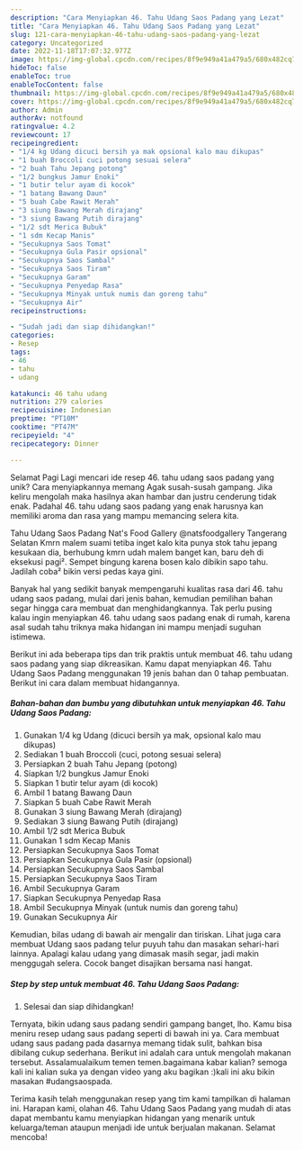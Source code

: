 ```yaml
---
description: "Cara Menyiapkan 46. Tahu Udang Saos Padang yang Lezat"
title: "Cara Menyiapkan 46. Tahu Udang Saos Padang yang Lezat"
slug: 121-cara-menyiapkan-46-tahu-udang-saos-padang-yang-lezat
category: Uncategorized
date: 2022-11-18T17:07:32.977Z
image: https://img-global.cpcdn.com/recipes/8f9e949a41a479a5/680x482cq70/46-tahu-udang-saos-padang-foto-resep-utama.jpg
hideToc: false
enableToc: true
enableTocContent: false
thumbnail: https://img-global.cpcdn.com/recipes/8f9e949a41a479a5/680x482cq70/46-tahu-udang-saos-padang-foto-resep-utama.jpg
cover: https://img-global.cpcdn.com/recipes/8f9e949a41a479a5/680x482cq70/46-tahu-udang-saos-padang-foto-resep-utama.jpg
author: Admin
authorAv: notfound
ratingvalue: 4.2
reviewcount: 17
recipeingredient:
- "1/4 kg Udang dicuci bersih ya mak opsional kalo mau dikupas"
- "1 buah Broccoli cuci potong sesuai selera"
- "2 buah Tahu Jepang potong"
- "1/2 bungkus Jamur Enoki"
- "1 butir telur ayam di kocok"
- "1 batang Bawang Daun"
- "5 buah Cabe Rawit Merah"
- "3 siung Bawang Merah dirajang"
- "3 siung Bawang Putih dirajang"
- "1/2 sdt Merica Bubuk"
- "1 sdm Kecap Manis"
- "Secukupnya Saos Tomat"
- "Secukupnya Gula Pasir opsional"
- "Secukupnya Saos Sambal"
- "Secukupnya Saos Tiram"
- "Secukupnya Garam"
- "Secukupnya Penyedap Rasa"
- "Secukupnya Minyak untuk numis dan goreng tahu"
- "Secukupnya Air"
recipeinstructions:

- "Sudah jadi dan siap dihidangkan!"
categories:
- Resep
tags:
- 46
- tahu
- udang

katakunci: 46 tahu udang 
nutrition: 279 calories
recipecuisine: Indonesian
preptime: "PT10M"
cooktime: "PT47M"
recipeyield: "4"
recipecategory: Dinner

---
```



Selamat Pagi Lagi mencari ide resep 46. tahu udang saos padang yang unik? Cara menyiapkannya memang Agak susah-susah gampang. Jika keliru mengolah maka hasilnya akan hambar dan justru cenderung tidak enak. Padahal 46. tahu udang saos padang yang enak harusnya kan memiliki aroma dan rasa yang mampu memancing selera kita.


Tahu Udang Saos Padang Nat&#39;s Food Gallery @natsfoodgallery Tangerang Selatan Kmrn malem suami tetiba inget kalo kita punya stok tahu jepang kesukaan dia, berhubung kmrn udah malem banget kan, baru deh di eksekusi pagi². Sempet bingung karena bosen kalo dibikin sapo tahu. Jadilah coba² bikin versi pedas kaya gini.

Banyak hal yang sedikit banyak mempengaruhi kualitas rasa dari 46. tahu udang saos padang, mulai dari jenis bahan, kemudian pemilihan bahan segar hingga cara membuat dan menghidangkannya. Tak perlu pusing kalau ingin menyiapkan 46. tahu udang saos padang enak di rumah, karena asal sudah tahu triknya maka hidangan ini mampu menjadi suguhan istimewa.


Berikut ini ada beberapa tips dan trik praktis untuk membuat 46. tahu udang saos padang yang siap dikreasikan. Kamu dapat menyiapkan 46. Tahu Udang Saos Padang menggunakan 19 jenis bahan dan 0 tahap pembuatan. Berikut ini cara dalam membuat hidangannya.

<!--inarticleads1-->

##### Bahan-bahan dan bumbu yang dibutuhkan untuk menyiapkan 46. Tahu Udang Saos Padang:

1. Gunakan 1/4 kg Udang (dicuci bersih ya mak, opsional kalo mau dikupas)
1. Sediakan 1 buah Broccoli (cuci, potong sesuai selera)
1. Persiapkan 2 buah Tahu Jepang (potong)
1. Siapkan 1/2 bungkus Jamur Enoki
1. Siapkan 1 butir telur ayam (di kocok)
1. Ambil 1 batang Bawang Daun
1. Siapkan 5 buah Cabe Rawit Merah
1. Gunakan 3 siung Bawang Merah (dirajang)
1. Sediakan 3 siung Bawang Putih (dirajang)
1. Ambil 1/2 sdt Merica Bubuk
1. Gunakan 1 sdm Kecap Manis
1. Persiapkan Secukupnya Saos Tomat
1. Persiapkan Secukupnya Gula Pasir (opsional)
1. Persiapkan Secukupnya Saos Sambal
1. Persiapkan Secukupnya Saos Tiram
1. Ambil Secukupnya Garam
1. Siapkan Secukupnya Penyedap Rasa
1. Ambil Secukupnya Minyak (untuk numis dan goreng tahu)
1. Gunakan Secukupnya Air


Kemudian, bilas udang di bawah air mengalir dan tiriskan. Lihat juga cara membuat Udang saos padang telur puyuh tahu dan masakan sehari-hari lainnya. Apalagi kalau udang yang dimasak masih segar, jadi makin menggugah selera. Cocok banget disajikan bersama nasi hangat. 

<!--inarticleads2-->

##### Step by step untuk membuat 46. Tahu Udang Saos Padang:


1. Selesai dan siap dihidangkan!

Ternyata, bikin udang saus padang sendiri gampang banget, lho. Kamu bisa meniru resep udang saus padang seperti di bawah ini ya. Cara membuat udang saus padang pada dasarnya memang tidak sulit, bahkan bisa dibilang cukup sederhana. Berikut ini adalah cara untuk mengolah makanan tersebut. Assalamualaikum temen temen.bagaimana kabar kalian? semoga kali ini kalian suka ya dengan video yang aku bagikan :)kali ini aku bikin masakan #udangsaospada. 

Terima kasih telah menggunakan resep yang tim kami tampilkan di halaman ini. Harapan kami, olahan 46. Tahu Udang Saos Padang yang mudah di atas dapat membantu kamu menyiapkan hidangan yang menarik untuk keluarga/teman ataupun menjadi ide untuk berjualan makanan. Selamat mencoba!
